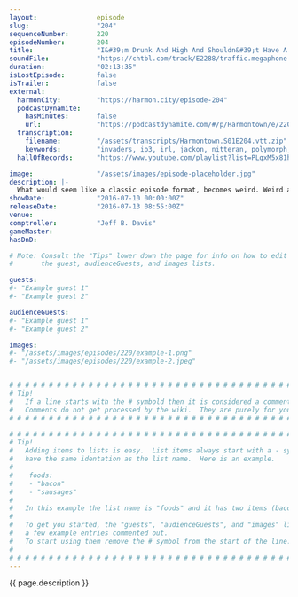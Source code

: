```yaml
---
layout:               episode
slug:                 "204"
sequenceNumber:       220
episodeNumber:        204
title:                "I&#39;m Drunk And High And Shouldn&#39;t Have A Podcast"
soundFile:            "https://chtbl.com/track/E2288/traffic.megaphone.fm/STA6084753233.mp3?updated=1559947902"
duration:             "02:13:35"
isLostEpisode:        false
isTrailer:            false
external:
  harmonCity:         "https://harmon.city/episode-204"
  podcastDynamite:
    hasMinutes:       false
    url:              "https://podcastdynamite.com/#/p/Harmontown/e/220/204"
  transcription:
    filename:         "/assets/transcripts/Harmontown.S01E204.vtt.zip"
    keywords:         "invaders, io3, irl, jackon, nitteran, polymorph, snaker, yellows, illusionary, marmalade, arg, reds, shingling, viewfinder, 3am, viscera, creepypasta, no-no, perpendicular, pokemons, jacobs, bomber, orchard, foxy, panda"
  hallOfRecords:      "https://www.youtube.com/playlist?list=PLqxM5x81hNOYbkAhSFicY_BYX4FDNQU3l"

image:                "/assets/images/episode-placeholder.jpg"
description: |-
  What would seem like a classic episode format, becomes weird. Weird af. A great weird episode.
showDate:             "2016-07-10 00:00:00Z"
releaseDate:          "2016-07-13 08:55:00Z"
venue:                
comptroller:          "Jeff B. Davis"
gameMaster:           
hasDnD:               

# Note: Consult the "Tips" lower down the page for info on how to edit
#       the guest, audienceGuests, and images lists.

guests:
#- "Example guest 1"
#- "Example guest 2"

audienceGuests:
#- "Example guest 1"
#- "Example guest 2"

images:
#- "/assets/images/episodes/220/example-1.png"
#- "/assets/images/episodes/220/example-2.jpeg"


# # # # # # # # # # # # # # # # # # # # # # # # # # # # # # # # # # # # # # # # # # # # #
# Tip!
#   If a line starts with the # symbold then it is considered a comment.
#   Comments do not get processed by the wiki.  They are purely for your information.
# # # # # # # # # # # # # # # # # # # # # # # # # # # # # # # # # # # # # # # # # # # # #

# # # # # # # # # # # # # # # # # # # # # # # # # # # # # # # # # # # # # # # # # # # # #
# Tip!
#   Adding items to lists is easy.  List items always start with a - symbol and have
#   have the same identation as the list name.  Here is an example.
#
#    foods:
#    - "bacon"
#    - "sausages"
#
#   In this example the list name is "foods" and it has two items (bacon, and sausages).
#
#   To get you started, the "guests", "audienceGuests", and "images" lists below have
#   a few example entries commented out.
#   To start using them remove the # symbol from the start of the line.
#
# # # # # # # # # # # # # # # # # # # # # # # # # # # # # # # # # # # # # # # # # # # # #
---
```


<!-- The episode description will be rendered here -->
{{ page.description }}

<!-- Add your content BELOW here -->
<!-- vvvvvvvvvvvvvvvvvvvvvvvvvvv -->




<!-- ^^^^^^^^^^^^^^^^^^^^^^^^^^^ -->
<!-- Add your content ABOVE here -->

<!-- The episode gallery will be rendered here -->